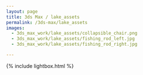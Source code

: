 ```yaml
---
layout: page
title: 3ds Max / lake_assets
permalink: /3ds-max/lake_assets
images:
  - 3ds_max_work/lake_assets/collapsible_chair.png
  - 3ds_max_work/lake_assets/fishing_rod_left.jpg
  - 3ds_max_work/lake_assets/fishing_rod_right.jpg

---
```


{% include lightbox.html %}
